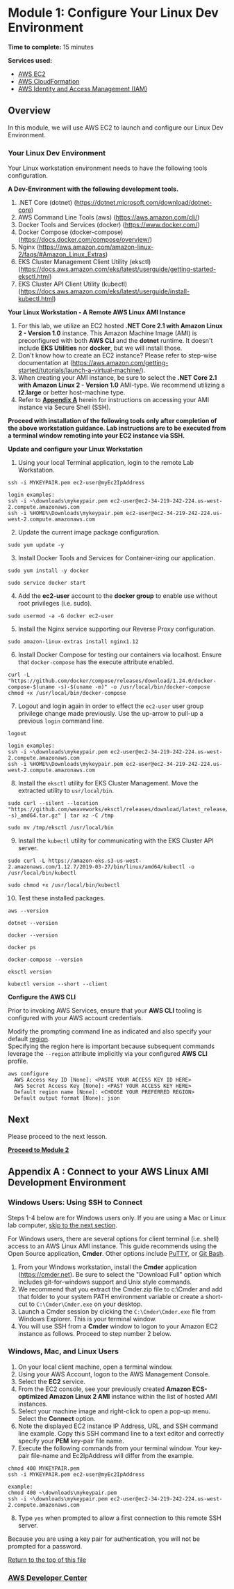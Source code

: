 # Module 1: Configure Your Linux Dev Environment

**Time to complete:** 15 minutes

**Services used:**
* [AWS EC2](https://aws.amazon.com/ec2/)
* [AWS CloudFormation](https://aws.amazon.com/cloudformation/)
* [AWS Identity and Access Management (IAM)](https://aws.amazon.com/iam/)

## Overview

In this module, we will use AWS EC2 to launch and configure our Linux Dev Environment.

<a id='dev-env'></a>
### Your Linux Dev Environment

Your Linux workstation environment needs to have the following tools configuration.

**A Dev-Environment with the following development tools.** 
1. .NET Core (dotnet)  (https://dotnet.microsoft.com/download/dotnet-core)
2. AWS Command Line Tools (aws)  (https://aws.amazon.com/cli/)
4. Docker Tools and Services (docker) (https://www.docker.com/)
5. Docker Compose (docker-compose)  (https://docs.docker.com/compose/overview/)
6. Nginx (https://aws.amazon.com/amazon-linux-2/faqs/#Amazon_Linux_Extras)
7. EKS Cluster Management Client Utility (eksctl) (https://docs.aws.amazon.com/eks/latest/userguide/getting-started-eksctl.html)
8. EKS Cluster API Client Utility (kubectl) (https://docs.aws.amazon.com/eks/latest/userguide/install-kubectl.html)

**Your Linux Workstation - A Remote AWS Linux AMI Instance**
1. For this lab, we utilize an EC2 hosted **.NET Core 2.1 with Amazon Linux 2 - Version 1.0** instance.  This Amazon Machine Image (AMI) is preconfigured with both **AWS CLI** and the **dotnet** runtime.  It doesn't include **EKS Utilities** nor **docker**, but we will install those.
2. Don't know how to create an EC2 instance?  Please refer to step-wise documentation at (https://aws.amazon.com/getting-started/tutorials/launch-a-virtual-machine/). 
3. When creating your AMI instance, be sure to select the **.NET Core 2.1 with Amazon Linux 2 - Version 1.0** AMI-type.  We recommend utilizing a **t2.large** or better host-machine type. 
4. Refer to  <a href="#appendix-a">**Appendix A**</a> herein for instructions on accessing your AMI instance via Secure Shell (SSH). 

**Proceed with installation of the following tools only after completion of the above workstation guidance.  Lab instructions are to be executed from a terminal window remoting into your EC2 instance via SSH.**

**Update and configure your Linux Workstation**

1. Using your local Terminal application, login to the remote Lab Workstation.
``` shell
ssh -i MYKEYPAIR.pem ec2-user@myEc2IpAddress
```
```
login examples:
ssh -i ~\downloads\mykeypair.pem ec2-user@ec2-34-219-242-224.us-west-2.compute.amazonaws.com
ssh -i %HOME%\Downloads\mykeypair.pem ec2-user@ec2-34-219-242-224.us-west-2.compute.amazonaws.com
```

2. Update the current image package configuration.
``` shell
sudo yum update -y
```

3. Install Docker Tools and Services for Container-izing our application.
``` shell
sudo yum install -y docker
```
``` shell
sudo service docker start
```

4. Add the **ec2-user** account to the **docker group** to enable use without root privileges (i.e. sudo).
``` shell
sudo usermod -a -G docker ec2-user
```

5. Install the Nginx service supporting our Reverse Proxy configuration.
``` shell
sudo amazon-linux-extras install nginx1.12
``` 

6. Install Docker Compose for testing our containers via localhost. Ensure that `docker-compose` has the execute attribute enabled.
``` shell
curl -L "https://github.com/docker/compose/releases/download/1.24.0/docker-compose-$(uname -s)-$(uname -m)" -o /usr/local/bin/docker-compose
chmod +x /usr/local/bin/docker-compose
```

7. Logout and login again in order to effect the `ec2-user` user group privilege change made previously.  Use the up-arrow to pull-up a previous `login` command line.
``` shell
logout
```
```
login examples:
ssh -i ~\downloads\mykeypair.pem ec2-user@ec2-34-219-242-224.us-west-2.compute.amazonaws.com
ssh -i %HOME%\Downloads\mykeypair.pem ec2-user@ec2-34-219-242-224.us-west-2.compute.amazonaws.com
```

8. Install the `eksctl` utility for EKS Cluster Management.  Move the extracted utility to `usr/local/bin`.
``` shell
sudo curl --silent --location "https://github.com/weaveworks/eksctl/releases/download/latest_release/eksctl_$(uname -s)_amd64.tar.gz" | tar xz -C /tmp
```
``` shell
sudo mv /tmp/eksctl /usr/local/bin
```

9. Install the `kubectl` utility for communicating with the EKS Cluster API server.
``` shell
sudo curl -L https://amazon-eks.s3-us-west-2.amazonaws.com/1.12.7/2019-03-27/bin/linux/amd64/kubectl -o /usr/local/bin/kubectl 
```
``` shell
sudo chmod +x /usr/local/bin/kubectl
```

10. Test these installed packages.
``` shell
aws --version
```

``` shell
dotnet --version
```

``` shell
docker --version
```
``` shell
docker ps
```

``` shell
docker-compose --version
```

``` shell
eksctl version
```

``` shell
kubectl version --short --client
```

**Configure the AWS CLI**

Prior to invoking AWS Services, ensure that your **AWS CLI** tooling is configured with your AWS account credentials.  

Modify the prompting command line as indicated and also specify your default [region](https://docs.aws.amazon.com/general/latest/gr/rande.html).  
Specifying the region here is important because subsequent commands leverage the `--region` attribute implicitly via your configured **AWS CLI** profile.

``` shell
aws configure
  AWS Access Key ID [None]: <PASTE YOUR ACCESS KEY ID HERE>
  AWS Secret Access Key [None]: <PAST YOUR ACCESS KEY HERE>
  Default region name [None]: <CHOOSE YOUR PREFERRED REGION>
  Default output format [None]: json
```


## Next

Please proceed to the next lesson.

**[Proceed to Module 2](../module-2/README.md)**


<a id='appendix-a'></a>
## Appendix A : Connect to your AWS Linux AMI Development Environment

### <i class="fab fa-windows" aria-hidden="true"></i> Windows Users: Using SSH to Connect

<i class="fas fa-comment" aria-hidden="true"></i>Steps 1-4 below are for Windows users only.  If you are using a Mac or Linux lab computer, <a href="#ssh-MACLinux">skip to the next section</a>.

For Windows users, there are several options for client terminal (i.e. shell) access to an AWS Linux AMI instance. This guide recommends using the Open Source application, **Cmder**.  Other options include [PuTTY](http://putty.org), or [Git Bash](https://gitforwindows.org). 

1. From your Windows workstation, install the **Cmder** application (https://cmder.net). Be sure to select the "Download Full" option which includes git-for-windows support and Unix style commands. 
2. We recommend that you extract the Cmder.zip file to c:\Cmder and add that folder to your system PATH environment variable or create a short-cut to `C:\Cmder\Cmder.exe` on your desktop.
3. Launch a Cmder session by clicking the `C:\Cmder\Cmder.exe` file from Windows Explorer. This is your terminal window.
4. You will use SSH from a **Cmder** window to logon to your Amazon EC2 instance as follows. Proceed to step number 2 below.

<a id='ssh-MACLinux'></a>
### Windows,<i class="fab fa-windows" aria-hidden="true"></i> Mac, <i class="fab fa-apple" aria-hidden="true"></i> and Linux <i class="fab fa-linux" aria-hidden="true"></i> Users

1. On your local client machine, open a terminal window.
2. Using your AWS Account, logon to the AWS Management Console.
3. Select the **EC2** service.
4. From the EC2 console, see your previously created **Amazon ECS-optimized Amazon Linux 2 AMI** instance within the list of hosted AMI instances.
5. Select your machine image and right-click to open a pop-up menu. Select the **Connect** option.
6. Note the displayed EC2 instance IP Address, URL, and SSH command line example. Copy this SSH command line to a text editor and correctly specify your **PEM** key-pair file name.
7. Execute the following commands from your terminal window.  Your key-pair file-name and Ec2IpAddress will differ from the example.

```shell
chmod 400 MYKEYPAIR.pem
ssh -i MYKEYPAIR.pem ec2-user@myEc2IpAddress

example:
chmod 400 ~\downloads\mykeypair.pem
ssh -i ~\downloads\mykeypair.pem ec2-user@ec2-34-219-242-224.us-west-2.compute.amazonaws.com
```
8. Type `yes` when prompted to allow a first connection to this remote SSH server.

Because you are using a key pair for authentication, you will not be prompted for a password.

<a href="#dev-env">Return to the top of this file</a>

<a id='ssh-after'></a>


### [AWS Developer Center](https://developer.aws)
